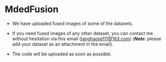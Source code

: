 # MdedFusion
- We have uploaded fused images of some of the datasets.

- If you need fused images of any other dataset, you can contact me without hesitation via this email (tanghaojie111@163.com) (**_Note_**: please add your dataset as an attachment in the email).

- The code will be uploaded as soon as possible.
